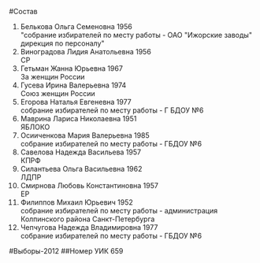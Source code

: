 #Состав
1. Белькова Ольга Семеновна 1956   
    "собрание избирателей по месту работы - ОАО "Ижорские заводы" дирекция по персоналу"
2. Виноградова Лидия Анатольевна 1956   
    СР
3. Гетьман Жанна Юрьевна 1967   
    За женщин России
4. Гусева Ирина Валерьевна 1974   
    Союз женщин России
5. Егорова Наталья Евгеневна 1977   
    собрание избирателей по месту работы - Г БДОУ №6
6. Маврина Лариса Николаевна 1951   
    ЯБЛОКО
7. Осииченкова Мария Валерьевна 1985   
    собрание избирателей по месту работы - ГБДОУ №6
8. Савелова Надежда Васильева 1957   
    КПРФ
9. Силантьева Ольга Васильевна 1962   
    ЛДПР
10. Смирнова Любовь Константиновна 1957   
    ЕР
11. Филиппов Михаил Юрьевич 1952   
    собрание избирателей по месту работы - администрация Колпинского района Санкт-Петербурга
12. Чепчугова Надежда Владимировна 1977   
    собрание избирателей по месту работы - ГБДОУ №6

#Выборы-2012
##Номер УИК
659